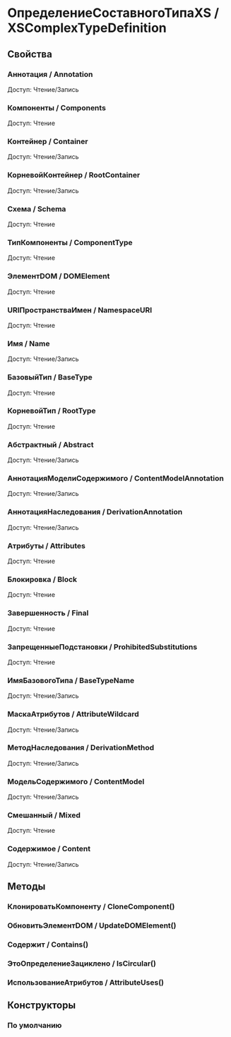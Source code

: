 
# ОпределениеСоставногоТипаXS / XSComplexTypeDefinition
      

      
## Свойства
    
### Аннотация / Annotation
Доступ: Чтение/Запись
### Компоненты / Components
Доступ: Чтение
### Контейнер / Container
Доступ: Чтение/Запись
### КорневойКонтейнер / RootContainer
Доступ: Чтение/Запись
### Схема / Schema
Доступ: Чтение
### ТипКомпоненты / ComponentType
Доступ: Чтение
### ЭлементDOM / DOMElement
Доступ: Чтение
### URIПространстваИмен / NamespaceURI
Доступ: Чтение
### Имя / Name
Доступ: Чтение/Запись
### БазовыйТип / BaseType
Доступ: Чтение
### КорневойТип / RootType
Доступ: Чтение
### Абстрактный / Abstract
Доступ: Чтение/Запись
### АннотацияМоделиСодержимого / ContentModelAnnotation
Доступ: Чтение/Запись
### АннотацияНаследования / DerivationAnnotation
Доступ: Чтение/Запись
### Атрибуты / Attributes
Доступ: Чтение
### Блокировка / Block
Доступ: Чтение
### Завершенность / Final
Доступ: Чтение
### ЗапрещенныеПодстановки / ProhibitedSubstitutions
Доступ: Чтение
### ИмяБазовогоТипа / BaseTypeName
Доступ: Чтение/Запись
### МаскаАтрибутов / AttributeWildcard
Доступ: Чтение/Запись
### МетодНаследования / DerivationMethod
Доступ: Чтение/Запись
### МодельСодержимого / ContentModel
Доступ: Чтение/Запись
### Смешанный / Mixed
Доступ: Чтение
### Содержимое / Content
Доступ: Чтение/Запись
## Методы
    
### КлонироватьКомпоненту / CloneComponent()
    
### ОбновитьЭлементDOM / UpdateDOMElement()
    
### Содержит / Contains()
    
### ЭтоОпределениеЗациклено / IsCircular()
    
### ИспользованиеАтрибутов / AttributeUses()
    
## Конструкторы

  
### По умолчанию
    